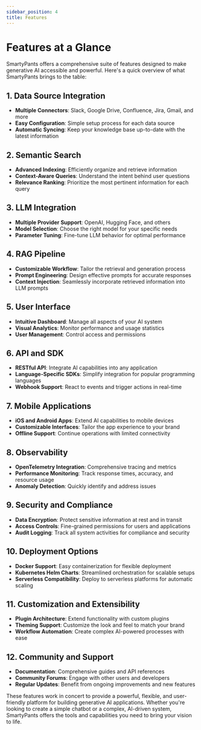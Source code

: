 ```yaml
---
sidebar_position: 4
title: Features
---
```


# Features at a Glance

SmartyPants offers a comprehensive suite of features designed to make generative AI accessible and powerful. Here's a quick overview of what SmartyPants brings to the table:

## 1. Data Source Integration
- **Multiple Connectors**: Slack, Google Drive, Confluence, Jira, Gmail, and more
- **Easy Configuration**: Simple setup process for each data source
- **Automatic Syncing**: Keep your knowledge base up-to-date with the latest information

## 2. Semantic Search
- **Advanced Indexing**: Efficiently organize and retrieve information
- **Context-Aware Queries**: Understand the intent behind user questions
- **Relevance Ranking**: Prioritize the most pertinent information for each query

## 3. LLM Integration
- **Multiple Provider Support**: OpenAI, Hugging Face, and others
- **Model Selection**: Choose the right model for your specific needs
- **Parameter Tuning**: Fine-tune LLM behavior for optimal performance

## 4. RAG Pipeline
- **Customizable Workflow**: Tailor the retrieval and generation process
- **Prompt Engineering**: Design effective prompts for accurate responses
- **Context Injection**: Seamlessly incorporate retrieved information into LLM prompts

## 5. User Interface
- **Intuitive Dashboard**: Manage all aspects of your AI system
- **Visual Analytics**: Monitor performance and usage statistics
- **User Management**: Control access and permissions

## 6. API and SDK
- **RESTful API**: Integrate AI capabilities into any application
- **Language-Specific SDKs**: Simplify integration for popular programming languages
- **Webhook Support**: React to events and trigger actions in real-time

## 7. Mobile Applications
- **iOS and Android Apps**: Extend AI capabilities to mobile devices
- **Customizable Interfaces**: Tailor the app experience to your brand
- **Offline Support**: Continue operations with limited connectivity

## 8. Observability
- **OpenTelemetry Integration**: Comprehensive tracing and metrics
- **Performance Monitoring**: Track response times, accuracy, and resource usage
- **Anomaly Detection**: Quickly identify and address issues

## 9. Security and Compliance
- **Data Encryption**: Protect sensitive information at rest and in transit
- **Access Controls**: Fine-grained permissions for users and applications
- **Audit Logging**: Track all system activities for compliance and security

## 10. Deployment Options
- **Docker Support**: Easy containerization for flexible deployment
- **Kubernetes Helm Charts**: Streamlined orchestration for scalable setups
- **Serverless Compatibility**: Deploy to serverless platforms for automatic scaling

## 11. Customization and Extensibility
- **Plugin Architecture**: Extend functionality with custom plugins
- **Theming Support**: Customize the look and feel to match your brand
- **Workflow Automation**: Create complex AI-powered processes with ease

## 12. Community and Support
- **Documentation**: Comprehensive guides and API references
- **Community Forums**: Engage with other users and developers
- **Regular Updates**: Benefit from ongoing improvements and new features

These features work in concert to provide a powerful, flexible, and user-friendly platform for building generative AI applications. Whether you're looking to create a simple chatbot or a complex, AI-driven system, SmartyPants offers the tools and capabilities you need to bring your vision to life.